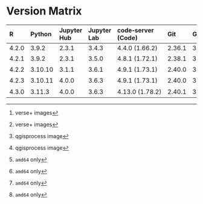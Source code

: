 # Version Matrix

| R     | Python  | Jupyter Hub | Jupyter Lab | code‑server (Code) | Git    | Git LFS | Pandoc | Quarto[^1]  | CTAN date[^1] | QGIS[^2] | OTB[^2]   | Linux distro |
|:------|:--------|:------------|:------------|:-------------------|:-------|:--------|:-------|:------------|:--------------|:---------|:----------|:-------------|
| 4.2.0 | 3.9.2   | 2.3.1       | 3.4.3       | 4.4.0 (1.66.2)     | 2.36.1 | 3.2.0   | 2.18   | n/a         | 2022‑06‑23    | n/a      | n/a       | Debian 11    |
| 4.2.1 | 3.9.2   | 2.3.1       | 3.5.0       | 4.8.1 (1.72.1)     | 2.38.1 | 3.2.0   | 2.19.2 | 1.1.251[^3] | 2022‑10‑31    | n/a      | n/a       | Debian 11    |
| 4.2.2 | 3.10.10 | 3.1.1       | 3.6.1       | 4.9.1 (1.73.1)     | 2.40.0 | 3.3.0   | 2.19.2 | 1.2.335[^3] | 2023‑03‑15    | n/a      | n/a       | Debian 11    |
| 4.2.3 | 3.10.11 | 4.0.0       | 3.6.3       | 4.9.1 (1.73.1)     | 2.40.0 | 3.3.0   | 2.19.2 | 1.2.475[^3] | 2023‑04‑21    | n/a      | n/a       | Debian 11    |
| 4.3.0 | 3.11.3  | 4.0.0       | 3.6.3       | 4.13.0 (1.78.2)    | 2.40.1 | 3.3.0   | 3.1.1  | 1.3.353     |               | 3.30.2   | 8.1.1[^3] | Debian 11    |

[^1]: verse+ images  
[^2]: qgisprocess image
[^3]: `amd64` only
